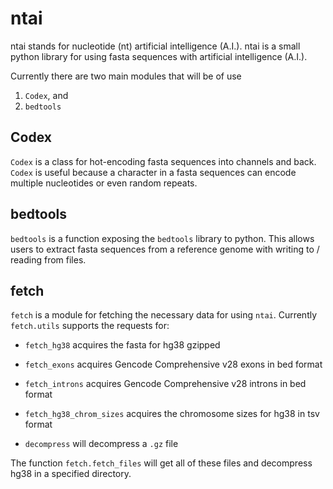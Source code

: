 # ntai
ntai stands for nucleotide (nt) artificial intelligence (A.I.). ntai is a small
python library for using fasta sequences with artificial intelligence (A.I.).

Currently there are two main modules that will be of use

1. `Codex`, and
2. `bedtools`

## Codex
`Codex` is a class for hot-encoding fasta sequences into channels and back.
`Codex` is useful because a character in a fasta sequences can encode multiple
nucleotides or even random repeats.

## bedtools

`bedtools` is a function exposing the `bedtools` library to python. This allows
users to extract fasta sequences from a reference genome with writing to /
reading from files.

## fetch
`fetch` is a module for fetching the necessary data for using `ntai`.
Currently `fetch.utils` supports the requests for:

- `fetch_hg38` acquires the fasta for hg38 gzipped
- `fetch_exons` acquires Gencode Comprehensive v28 exons in bed format
- `fetch_introns` acquires Gencode Comprehensive v28 introns in bed format

- `fetch_hg38_chrom_sizes` acquires the chromosome sizes for hg38 in tsv format

- `decompress` will decompress a `.gz` file


The function `fetch.fetch_files` will get all of these files and decompress hg38 in a specified directory.

[bedtools]: https://bedtools.readthedocs.io/en/latest/
